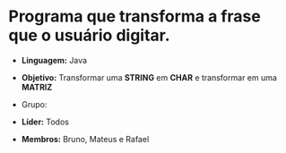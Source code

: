 # Programa que transforma a frase que o usuário digitar.
- **Linguagem:** Java
- **Objetivo:** Transformar uma **STRING** em **CHAR** e transformar em uma **MATRIZ**

- Grupo:
- **Líder:** Todos
- **Membros:** Bruno, Mateus e Rafael
